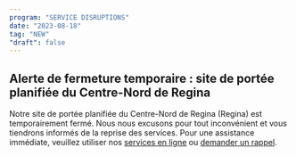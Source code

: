 ```yaml
---
program: "SERVICE DISRUPTIONS"
date: "2023-08-18"
tag: "NEW"
"draft": false
---
```


## Alerte de fermeture temporaire : site de portée planifiée du Centre-Nord de Regina

Notre site de portée planifiée du Centre-Nord de Regina (Regina) est temporairement fermé. Nous nous excusons pour tout inconvénient et vous tiendrons informés de la reprise des services. Pour une assistance immédiate, veuillez utiliser nos [services en ligne](https://www.canada.ca/fr/emploi-developpement-social/ministere/portefeuille/service-canada.html) ou [demander un rappel](https://eservices.canada.ca/fr/service/).